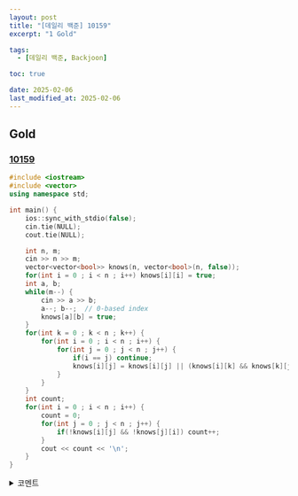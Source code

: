 ```yaml
---
layout: post
title: "[데일리 백준] 10159"
excerpt: "1 Gold"

tags:
  - [데일리 백준, Backjoon]

toc: true

date: 2025-02-06
last_modified_at: 2025-02-06
---
```

## Gold
### [10159][def]

```c++
#include <iostream>
#include <vector>
using namespace std;

int main() {
    ios::sync_with_stdio(false);
    cin.tie(NULL);
    cout.tie(NULL);

    int n, m;
    cin >> n >> m;
    vector<vector<bool>> knows(n, vector<bool>(n, false));
    for(int i = 0 ; i < n ; i++) knows[i][i] = true;
    int a, b;
    while(m--) {
        cin >> a >> b;
        a--; b--;  // 0-based index
        knows[a][b] = true;
    }
    for(int k = 0 ; k < n ; k++) {
        for(int i = 0 ; i < n ; i++) {
            for(int j = 0 ; j < n ; j++) {
                if(i == j) continue;
                knows[i][j] = knows[i][j] || (knows[i][k] && knows[k][j]);
            }
        }
    }
    int count;
    for(int i = 0 ; i < n ; i++) {
        count = 0;
        for(int j = 0 ; j < n ; j++) {
            if(!knows[i][j] && !knows[j][i]) count++;
        }
        cout << count << '\n';
    }
}
```

<details>
<summary>코멘트</summary>
<div markdown="1">

- 플로이드-워셜

- 서로 간의 관계를 단방향 그래프로 나타내는게 핵심

</div>
</details>

[def]: https://www.acmicpc.net/problem/10159
